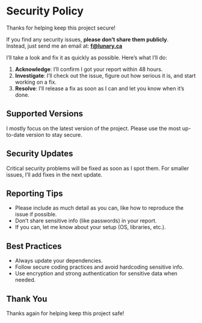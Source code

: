 # Security Policy

Thanks for helping keep this project secure!

If you find any security issues, **please don’t share them publicly**.  
Instead, just send me an email at: **f@lunary.ca**

I’ll take a look and fix it as quickly as possible. Here’s what I’ll do:

1. **Acknowledge**: I’ll confirm I got your report within 48 hours.
2. **Investigate**: I’ll check out the issue, figure out how serious it is, and start working on a fix.
3. **Resolve**: I’ll release a fix as soon as I can and let you know when it’s done.

## Supported Versions

I mostly focus on the latest version of the project. Please use the most up-to-date version to stay secure.

## Security Updates

Critical security problems will be fixed as soon as I spot them. For smaller issues, I’ll add fixes in the next update.

## Reporting Tips

- Please include as much detail as you can, like how to reproduce the issue if possible.
- Don’t share sensitive info (like passwords) in your report.
- If you can, let me know about your setup (OS, libraries, etc.).

## Best Practices

- Always update your dependencies.
- Follow secure coding practices and avoid hardcoding sensitive info.
- Use encryption and strong authentication for sensitive data when needed.

## Thank You

Thanks again for helping keep this project safe!
